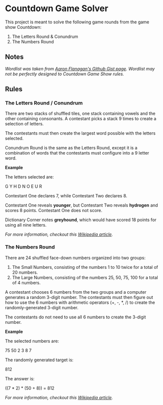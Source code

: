 # Countdown Game Solver
This project is meant to solve the following game rounds from the game show Countdown:

1. The Letters Round & Conundrum
2. The Numbers Round

## Notes
*Wordlist was taken from [Aaron Flanagan's Github Gist page](https://gist.github.com/AaronFlanagan20/d1c0a1c8a0a7d539e0ac).*
*Wordlist may not be perfectly designed to Countdown Game Show rules.*

## Rules
### The Letters Round / Conundrum
There are two stacks of shuffled tiles, one stack containing vowels and the other containing consonants.
A contestant picks a stack 9 times to create a selection of letters. 

The contestants must then create the largest word possible
with the letters selected.

Conundrum Round is the same as the Letters Round, 
except it is a combination of words that the contestants must configure into a 9 letter word.

**Example**

The letters selected are:

G Y H D N O E U R

Contestant One declares 7, while Contestant Two declares 8.

Contestant One reveals **younger**, but Contestant Two reveals **hydrogen** and scores 8 points. Contestant One does not score.

Dictionary Corner notes **greyhound**, which would have scored 18 points for using all nine letters.

*For more information, checkout this [Wikipedia article](https://en.wikipedia.org/wiki/Countdown_(game_show)#Letters_round).*

### The Numbers Round
There are 24 shuffled face-down numbers organized into two groups:

1. The Small Numbers, consisting of the numbers 1 to 10 twice for a total of 20 numbers.
2. The Large Numbers, consisting of the numbers 25, 50, 75, 100 for a total of 4 numbers.

A contestant chooses 6 numbers from the two groups and a computer generates a random 3-digit number.
The contestants must then figure out how to use the 6 numbers with arithmetic operators (+, -, *, /) to 
create the randomly-generated 3-digit number.

The contestants do not need to use all 6 numbers to create the 3-digit number.

**Example**

The selected numbers are:

75 50 2 3 8 7

The randomly generated target is:

812

The answer is:

((7 * 2) * (50 + 8)) = 812

*For more information, checkout this [Wikipedia article](https://en.wikipedia.org/wiki/Countdown_(game_show)#Numbers_round).*